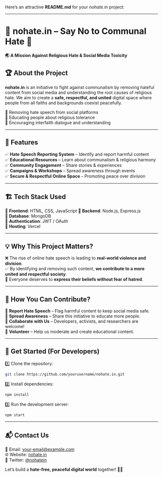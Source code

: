 Here’s an attractive **README.md** for your *nohate.in* project:  

---

# 🛑 **nohate.in** – Say No to Communal Hate 🚫  

**🌏 A Mission Against Religious Hate & Social Media Toxicity**  

## 🏆 **About the Project**  

**nohate.in** is an initiative to fight against communalism by removing hateful content from social media and understanding the root causes of religious hate. We aim to create a **safe, respectful, and united** digital space where people from all faiths and backgrounds coexist peacefully.  

🔹 Removing hate speech from social platforms  
🔹 Educating people about religious tolerance  
🔹 Encouraging interfaith dialogue and understanding  

---

## 🚀 **Features**  

✅ **Hate Speech Reporting System** – Identify and report harmful content  
✅ **Educational Resources** – Learn about communalism & religious harmony  
✅ **Community Engagement** – Share stories & experiences  
✅ **Campaigns & Workshops** – Spread awareness through events  
✅ **Secure & Respectful Online Space** – Promoting peace over division  

---

## 🏗 **Tech Stack Used**  

🔹 **Frontend**: HTML, CSS, JavaScript
🔹 **Backend**: Node.js, Express.js  
🔹 **Database**: MongoDB  
🔹 **Authentication**: JWT / OAuth  
🔹 **Hosting**: Vercel

---

## 💡 **Why This Project Matters?**  

❌ The rise of online hate speech is leading to **real-world violence and division**.  
✅ By identifying and removing such content, **we contribute to a more united and respectful society**.  
💙 Everyone deserves to **express their beliefs without fear of hatred**.  

---

## 📌 **How You Can Contribute?**  

🔹 **Report Hate Speech** – Flag harmful content to keep social media safe.  
🔹 **Spread Awareness** – Share this initiative to educate more people.  
🔹 **Collaborate with Us** – Developers, activists, and researchers are welcome!  
🔹 **Volunteer** – Help us moderate and create educational content.  

---

## 📝 **Get Started (For Developers)**  

1️⃣ Clone the repository:  
```sh
git clone https://github.com/yourusername/nohate.in.git
```  
2️⃣ Install dependencies:  
```sh
npm install
```  
3️⃣ Run the development server:  
```sh
npm start
```  

---

## 📬 **Contact Us**  

📧 Email: [your-email@example.com](mailto:your-email@example.com)  
🌐 Website: [nohate.in](https://nohate.in)  
💬 Twitter: [@nohatein](https://twitter.com/nohatein)  

Let’s build a **hate-free, peaceful digital world** together! 🤝💙
